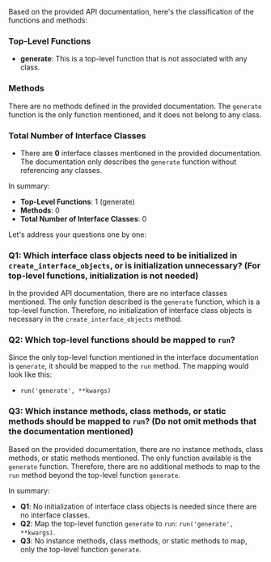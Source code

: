 Based on the provided API documentation, here's the classification of the functions and methods:

### Top-Level Functions
- **generate**: This is a top-level function that is not associated with any class.

### Methods
There are no methods defined in the provided documentation. The `generate` function is the only function mentioned, and it does not belong to any class.

### Total Number of Interface Classes
- There are **0** interface classes mentioned in the provided documentation. The documentation only describes the `generate` function without referencing any classes.

In summary:
- **Top-Level Functions**: 1 (generate)
- **Methods**: 0
- **Total Number of Interface Classes**: 0

Let's address your questions one by one:

### Q1: Which interface class objects need to be initialized in `create_interface_objects`, or is initialization unnecessary? (For top-level functions, initialization is not needed)
In the provided API documentation, there are no interface classes mentioned. The only function described is the `generate` function, which is a top-level function. Therefore, no initialization of interface class objects is necessary in the `create_interface_objects` method.

### Q2: Which top-level functions should be mapped to `run`?
Since the only top-level function mentioned in the interface documentation is `generate`, it should be mapped to the `run` method. The mapping would look like this:
- `run('generate', **kwargs)`

### Q3: Which instance methods, class methods, or static methods should be mapped to `run`? (Do not omit methods that the documentation mentioned)
Based on the provided documentation, there are no instance methods, class methods, or static methods mentioned. The only function available is the `generate` function. Therefore, there are no additional methods to map to the `run` method beyond the top-level function `generate`.

In summary:
- **Q1**: No initialization of interface class objects is needed since there are no interface classes.
- **Q2**: Map the top-level function `generate` to `run`: `run('generate', **kwargs)`.
- **Q3**: No instance methods, class methods, or static methods to map, only the top-level function `generate`.